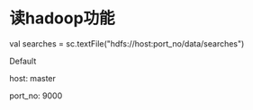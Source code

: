 # 读hadoop功能

val searches = sc.textFile\("hdfs://host:port\_no/data/searches"\)

Default

host: master

port\_no: 9000

